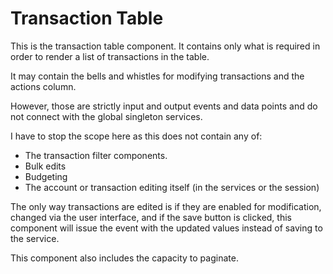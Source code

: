 
# Transaction Table

This is the transaction table component.
It contains only what is required in order to render a list of transactions in the table.

It may contain the bells and whistles for modifying transactions and the actions column.

However, those are strictly input and output events and data points and do not connect
with the global singleton services.

I have to stop the scope here as this does not contain any of:

- The transaction filter components.
- Bulk edits
- Budgeting
- The account or transaction editing itself (in the services or the session)

The only way transactions are edited is if they are enabled for modification,
changed via the user interface, and if the save button is clicked, this component
will issue the event with the updated values instead of saving to the service.

This component also includes the capacity to paginate.

